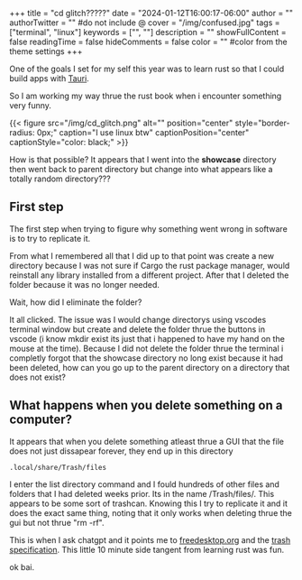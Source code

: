 +++
title = "cd glitch?????"
date = "2024-01-12T16:00:17-06:00"
author = ""
authorTwitter = "" #do not include @
cover = "/img/confused.jpg"
tags = ["terminal", "linux"]
keywords = ["", ""]
description = ""
showFullContent = false
readingTime = false
hideComments = false
color = "" #color from the theme settings
+++

One of the goals I set for my self this year 
was to learn rust so that I could build apps with [Tauri](https://tauri.app/).

So I am working my way thrue the rust book when i encounter something very funny.

{{< figure src="/img/cd_glitch.png" 
   alt="" position="center" 
   style="border-radius: 0px;" 
   caption="I use linux btw" 
   captionPosition="center" 
   captionStyle="color: black;" >}}

How is that possible? It appears that I went into the **showcase** directory
then went back to parent directory but change into what appears like a totally random directory???

## First step

The first step when trying to figure why something 
went wrong in software is to try to replicate it.

From what I remembered all that I did up to that point was 
create a new directory because I was not sure if Cargo the rust package manager,
would reinstall any library installed from a different project.
After that I deleted the folder because it was no longer needed.

Wait, how did I eliminate the folder? 

It all clicked. The issue was I would change directorys using 
vscodes terminal window but create and delete the folder thrue 
the buttons in vscode (i know mkdir exist its just that i happened to have my hand on the mouse at the time). Because I did not delete the folder thrue the terminal i completly forgot that the showcase directory no long exist because it had been deleted, how can you go up to the parent directory on a directory that does not exist?

## What happens when you delete something on a computer?

It appears that when you delete something atleast thrue a GUI that the file does not just dissapear forever, they end up in this directory 

```.local/share/Trash/files```

I enter the list directory command and I fould hundreds of other files and folders that I had deleted weeks prior. Its in the name
/Trash/files/. This appears to be some sort of trashcan. Knowing this I try to replicate it and it does the exact same thing, noting that it only works when deleting thrue the gui but not thrue "rm -rf".

This is when I ask chatgpt and it points me to 
[freedesktop.org](https://www.freedesktop.org) and 
the [trash specification](https://specifications.freedesktop.org/trash-spec/trashspec-latest.html). This little 10 minute 
side tangent from learning rust was fun.

ok bai.